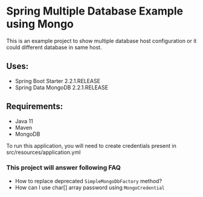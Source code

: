 # Spring Multiple Database Example using Mongo

This is an example project to show multiple database host configuration or it could different database in same host. 

## Uses:
- Spring Boot Starter 2.2.1.RELEASE
- Spring Data MongoDB 2.2.1.RELEASE 


## Requirements:
- Java 11
- Maven
- MongoDB 

To run this application, you will need to create credentials present in src/resources/application.yml 


### This project will answer following FAQ
- How to replace deprecated `SimpleMongoDbFactory` method?
- How can I use char[] array password using `MongoCredential`
